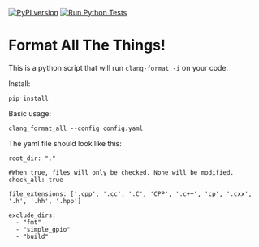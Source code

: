 [![PyPI version](https://badge.fury.io/py/clang-format-all.svg)](https://badge.fury.io/py/clang-format-all)
[![Run Python Tests](https://github.com/thebigG/clang_format_all/actions/workflows/ci.yaml/badge.svg)](https://github.com/thebigG/clang_format_all/actions/workflows/ci.yaml)
# Format All The Things!

This is a python script that will run `clang-format -i` on your code.

Install:
```
pip install
```

Basic usage:

    clang_format_all --config config.yaml

The yaml file should look like this:
```
root_dir: "."

#When true, files will only be checked. None will be modified.
check_all: true

file_extensions: ['.cpp', '.cc', '.C', 'CPP', '.c++', 'cp', '.cxx', '.h', '.hh', '.hpp']

exclude_dirs:
  - "fmt"
  - "simple_gpio"
  - "build"
```

